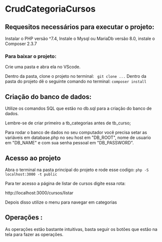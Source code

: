 # CrudCategoriaCursos


## Requesitos necessários para executar o projeto:
Instalar o PHP versão ^7.4,
Instale o Mysql ou MariaDb versão 8.0,
instale o Composer 2.3.7

### Para baixar o projeto:
Crie uma pasta e abra ela no VScode.

Dentro da pasta, clone o projeto no terminal:
` git clone ...`
Dentro da pasta do projeto dê o seguinte comando no terminal:
`composer install`


## Criação do banco de dados:
Utilize os comandos SQL que estão no db.sql para a criação do banco de dados.

Lembre-se de criar primeiro a tb_categorias antes de tb_curso;

Para rodar o banco de dados no seu computador você precisa setar as variáveis em database.php 
no seu host em "DB_ROOT", nome de usuario em "DB_NAME" e com sua senha pessoal em "DB_PASSWORD".

## Acesso ao projeto 
Abra o terminal na pasta principal do projeto e rode esse codigo:
`php -S localhost:3000 -t public` 

Para ter acesso a página de listar de cursos digite essa rota:

http://localhost:3000/cursos/listar

Depois disso utilize o menu para navegar em categorias




## Operações :
As operações estão bastante intuitivas, basta seguir os botões que estão na tela para fazer as operações.
